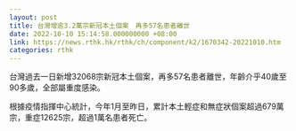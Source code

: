 ```yaml
---
layout: post
title: 台灣增逾3.2萬宗新冠本土個案　再多57名患者離世
date: 2022-10-10 15:14:58.000000000 +08:00
link: https://news.rthk.hk/rthk/ch/component/k2/1670342-20221010.htm
categories: rthk
---
```


台灣過去一日新增32068宗新冠本土個案，再多57名患者離世，年齡介乎40歲至90多歲，全部屬重度感染。

根據疫情指揮中心統計，今年1月至昨日，累計本土輕症和無症狀個案超過679萬宗，重症12625宗，超過1萬名患者死亡。
